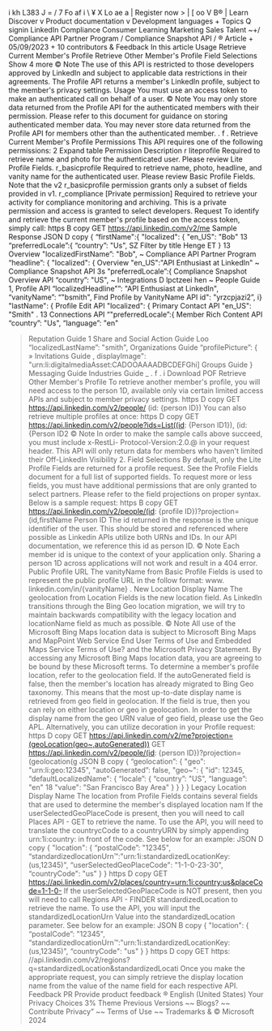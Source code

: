 i kh L383 J = /
7 Fo af
i \ ¥ X
Lo ae a
| Register now > | [ oo V
B® | Learn Discover v Product documentation v Development languages + Topics Q signin
LinkedIn Compliance Consumer Learning Marketing Sales Talent
~+/ Compliance API Partner Program / Compliance Snapshot API / ®
Article + 05/09/2023 + 10 contributors & Feedback
In this article
Usage
Retrieve Current Member's Profile
Retrieve Other Member's Profile
Field Selections
Show 4 more
© Note
The use of this API is restricted to those developers approved by LinkedIn and subject
to applicable data restrictions in their agreements.
The Profile API returns a member's LinkedIn profile, subject to the member's privacy
settings.
Usage
You must use an access token to make an authenticated call on behalf of a user.
© Note
You may only store data returned from the Profile API for the authenticated members
with their permission. Please refer to this document for guidance on storing
authenticated member data. You may never store data returned from the Profile API
for members other than the authenticated member.
. f .
Retrieve Current Member's Profile
Permissions
This API requires one of the following permissions:
2 Expand table
Permission Description
r liteprofile Required to retrieve name and photo for the authenticated user. Please review Lite
Profile Fields.
r_basicprofile Required to retrieve name, photo, headline, and vanity name for the authenticated
user. Please review Basic Profile Fields. Note that the v2 r_basicprofile permission
grants only a subset of fields provided in v1.
r_compliance [Private permission] Required to retrieve your activity for compliance monitoring and
archiving. This is a private permission and access is granted to select developers.
Request
To identify and retrieve the current member's profile based on the access token, simply
call:
https B copy
GET https://api.linkedin.com/v2/me
Sample Response
JSON D copy
{
“firstName":{
"localized": {
"en_US": "Bob"
13
“preferredLocale”:{
“country”: "Us",
SZ Filter by title Henge ET
}
13
Overview "localizedFirstName”: "Bob",
~ Compliance API Partner Program “headline”: {
"localized": {
Overview "en_US":"API Enthusiast at LinkedIn"
~ Compliance Snapshot API 3s
"preferredLocale”:{
Compliance Snapshot Overview API “country”: "US",
~ Integrations D lpctzeei hen
~ People Guide 1,
Profile API “localizedHeadline"”: "API Enthusiast at LinkedIn",
“vanityName”: “"bsmith",
Find Profile by VanityName API id": "yrzcpjazi2”,
i} "lastName": {
Profile Edit API "localized": {
Primary Contact API "en_US": "Smith"
. 13
Connections API “"preferredLocale”:{
Member Rich Content API “country”: "Us",
“language”: "en"
> Reputation Guide 1
> Share and Social Action Guide Loo
“localizedLastName”: "smith",
> Organizations Guide “profilePicture”: {
» Invitations Guide , displayImage": "urn:li:digitalmediaAsset:CADOOAAAADBCDEFGhi]
> Groups Guide }
> Messaging Guide
> Industries Guide
_ . f .
i Download POF Retrieve Other Member's Profile
To retrieve another member's profile, you will need access to the person 1D, available only
via certain limited access APIs and subject to member privacy settings.
https D copy
GET https://api.linkedin.com/v2/people/ (id: {person ID})
You can also retrieve multiple profiles at once:
https D copy
GET https://api.linkedin.com/v2/people?ids=List((id: {Person ID1}), (id: {Person ID2
© Note
In order to make the sample calls above succeed, you must include x-RestLi-
Protocol-Version:2.0.@ in your request header.
This API will only return data for members who haven't limited their Off-LinkedIn
Visibility 2.
Field Selections
By default, only the Lite Profile Fields are returned for a profile request. See the Profile
Fields document for a full list of supported fields.
To request more or less fields, you must have additional permissions that are only granted
to select partners. Please refer to the field projections on proper syntax. Below is a sample
request:
https B copy
GET https://api.linkedin.com/v2/people/(id: {profile ID})?projection=(id,firstName
Person ID
The id returned in the response is the unique identifier of the user. This should be stored
and referenced where possible as Linkedin APIs utilize both URNs and IDs. In our API
documentation, we reference this id as person ID.
© Note
Each member id is unique to the context of your application only. Sharing a person
1D across applications will not work and result in a 404 error.
Public Profile URL
The vanityName from Basic Profile Fields is used to represent the public profile URL in the
follow format: www. linkedin.com/in/{vanityName} .
New Location Display Name
The geolocation from Location Fields is the new location field. As LinkedIn transitions
through the Bing Geo location migration, we will try to maintain backwards compatibility
with the legacy location and locationName field as much as possible.
© Note
All use of the Microsoft Bing Maps location data is subject to Microsoft Bing Maps
and MapPoint Web Service End User Terms of Use and Embedded Maps Service
Terms of Use? and the Microsoft Privacy Statement. By accessing any Microsoft
Bing Maps location data, you are agreeing to be bound by these Microsoft terms.
To determine a member's profile location, refer to the geolocation field. If the
autoGenerated field is false, then the member's location has already migrated to Bing Geo
taxonomy. This means that the most up-to-date display name is retrieved from geo field in
geolocation. If the field is true, then you can rely on either location or geo in
geolocation.
In order to get the display name from the geo URN value of geo field, please use the Geo
APL. Alternatively, you can utilize decoration in your Profile request:
https D copy
GET https://api.linkedin.com/v2/me?projection=(geoLocation(geo~,autoGenerated))
GET https://api.linkedin.com/v2/people/(id: {person ID})?projection=(geolocation(g
JSON B copy
{
“geolocation”: {
"geo": "urn:li:geo:12345",
"autoGenerated”: false,
"geo~": {
"id": 12345,
“defaultLocalizedName": {
“locale”: {
“country”: "US",
“language”: "en"
18
"value": "San Francisco Bay Area"
}
}
}
}
Legacy Location Display Name
The location from Profile Fields contains several fields that are used to determine the
member's displayed location nam
If the userSelectedGeoPlaceCode is present, then you will need to call Places API - GET to
retrieve the name. To use the API, you will need to translate the countrycCode to a
countryURN by simply appending urn:1i:country: in front of the code. See below for an
example:
JSON D copy
{
"location": {
“postalCode”: "12345",
“standardizedlocationUrn™:"urn:1i:standardizedLocationKey: (us,12345)",
“userSelectedGeoPlaceCode": "1-1-0-23-30",
“countryCode": "us"
}
}
https D copy
GET https://api.linkedin.com/v2/places/country=urn:1i:country:us&placeCode=1-1-0-
If the userSelectedGeoPlaceCode is NOT present, then you will need to call Regions API -
FINDER standardizedLocation to retrieve the name. To use the API, you will input the
standardizedLocationUrn Value into the standardizedLocation parameter. See below for an
example:
JSON B copy
{
"location": {
“postalCode”: "12345",
“standardizedlocationUrn™:"urn:1i:standardizedLocationKey: (us,12345)",
“countryCode": "us"
}
}
https D copy
GET https: //api.linkedin.com/v2/regions?q=standardizedLocation&standardizedLocati
Once you make the appropriate request, you can simply retrieve the display location name
from the value of the name field for each respective API.
Feedback
PR
Provide product feedback
® English (United States) Your Privacy Choices 3% Theme
Previous Versions ~~ Blogs? ~~ Contribute Privacy” ~~ Terms of Use ~~ Trademarks & © Microsoft 2024
